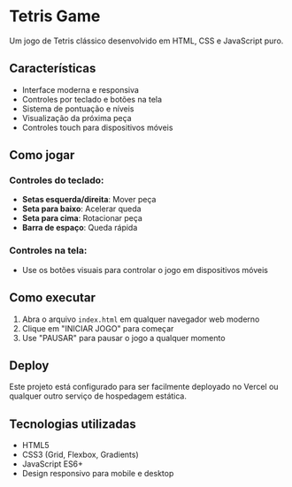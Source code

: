 # Tetris Game

Um jogo de Tetris clássico desenvolvido em HTML, CSS e JavaScript puro.

## Características

- Interface moderna e responsiva
- Controles por teclado e botões na tela
- Sistema de pontuação e níveis
- Visualização da próxima peça
- Controles touch para dispositivos móveis

## Como jogar

### Controles do teclado:
- **Setas esquerda/direita**: Mover peça
- **Seta para baixo**: Acelerar queda
- **Seta para cima**: Rotacionar peça
- **Barra de espaço**: Queda rápida

### Controles na tela:
- Use os botões visuais para controlar o jogo em dispositivos móveis

## Como executar

1. Abra o arquivo `index.html` em qualquer navegador web moderno
2. Clique em "INICIAR JOGO" para começar
3. Use "PAUSAR" para pausar o jogo a qualquer momento

## Deploy

Este projeto está configurado para ser facilmente deployado no Vercel ou qualquer outro serviço de hospedagem estática.

## Tecnologias utilizadas

- HTML5
- CSS3 (Grid, Flexbox, Gradients)
- JavaScript ES6+
- Design responsivo para mobile e desktop

